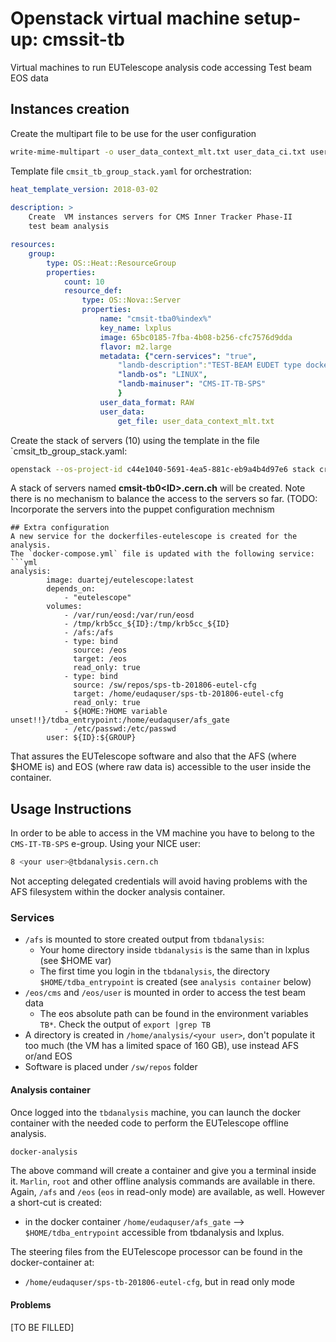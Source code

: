 # Openstack virtual machine setup-up: cmssit-tb
Virtual machines to run EUTelescope analysis code accessing Test beam EOS data

## Instances creation 
Create the multipart file to be use for the user configuration
```bash
write-mime-multipart -o user_data_context_mlt.txt user_data_ci.txt user_data_bs.txt
```

Template file `cmsit_tb_group_stack.yaml` for orchestration:
```yml
heat_template_version: 2018-03-02
  
description: >
    Create  VM instances servers for CMS Inner Tracker Phase-II
    test beam analysis

resources:
    group:
        type: OS::Heat::ResourceGroup
        properties:
            count: 10
            resource_def:
                type: OS::Nova::Server
                properties:
                    name: "cmsit-tba0%index%"
                    key_name: lxplus
                    image: 65bc0185-7fba-4b08-b256-cfc7576d9dda
                    flavor: m2.large
                    metadata: {"cern-services": "true",
                        "landb-description":"TEST-BEAM EUDET type dockerized analysis server",
                        "landb-os": "LINUX",
                        "landb-mainuser": "CMS-IT-TB-SPS"
                        }
                    user_data_format: RAW
                    user_data:
                        get_file: user_data_context_mlt.txt
```
Create the stack of servers (10) using the template in the file `cmsit_tb_group_stack.yaml: 
```bash
openstack --os-project-id c44e1040-5691-4ea5-881c-eb9a4b4d97e6 stack create -t cmsit_tb_group_stack.yaml cmsit-tb_stack
```
A stack of servers named **cmsit-tb0\<ID\>.cern.ch** will be created. Note there is no mechanism to balance the access to 
the servers so far. 
(TODO: Incorporate the servers into the puppet configuration mechnism


```
## Extra configuration
A new service for the dockerfiles-eutelescope is created for the analysis. 
The `docker-compose.yml` file is updated with the following service:
```yml
analysis:
        image: duartej/eutelescope:latest
        depends_on:
            - "eutelescope"
        volumes:
            - /var/run/eosd:/var/run/eosd
            - /tmp/krb5cc_${ID}:/tmp/krb5cc_${ID}
            - /afs:/afs
            - type: bind
              source: /eos
              target: /eos
              read_only: true
            - type: bind
              source: /sw/repos/sps-tb-201806-eutel-cfg
              target: /home/eudaquser/sps-tb-201806-eutel-cfg
              read_only: true
            - ${HOME:?HOME variable unset!!}/tdba_entrypoint:/home/eudaquser/afs_gate
            - /etc/passwd:/etc/passwd
        user: ${ID}:${GROUP}
```
That assures the EUTelescope software and also that the AFS (where $HOME is) and EOS (where raw data is)
accessible to the user inside the container.

## Usage Instructions
In order to be able to access in the VM machine you have to belong to the `CMS-IT-TB-SPS`
e-group. Using your NICE user:
```bash
8 <your user>@tbdanalysis.cern.ch
```
Not accepting delegated credentials will avoid having problems with the AFS
filesystem within the docker analysis container.
### Services
* `/afs` is mounted to store created output from `tbdanalysis`:
   * Your home directory inside `tbdanalysis` is the same than in lxplus 
   (see $HOME var)
   * The first time you login in the `tbdanalysis`, the directory 
   `$HOME/tdba_entrypoint` is created (see `analysis container` below)
* `/eos/cms` and `/eos/user` is mounted in order to access the test beam data
   * The eos absolute path can be found in the environment variables `TB*`.
   Check the output of `export |grep TB`
* A directory is created in `/home/analysis/<your user>`, don't populate it too much
(the VM has a limited space of 160 GB), use instead AFS or/and EOS
* Software is placed under `/sw/repos` folder

#### Analysis container 
Once logged into the `tbdanalysis` machine, you can launch the docker container
with the needed code to perform the EUTelescope offline analysis. 
```bash
docker-analysis
```
The above command will create a container and give you a terminal inside it. `Marlin`,
`root` and other offline analysis commands are available in there. Again, `/afs` and 
`/eos` (`eos` in read-only mode) are available, as well. However a short-cut is created:
* in the docker container `/home/eudaquser/afs_gate` --> `$HOME/tdba_entrypoint` accessible
from tbdanalysis and lxplus. 

The steering files from the EUTelescope processor can be found in the docker-container at:
* `/home/eudaquser/sps-tb-201806-eutel-cfg`, but in read only mode

#### Problems
[TO BE FILLED]

